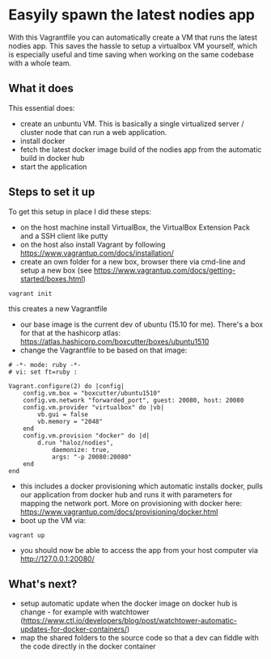 Easyily spawn the latest nodies app
=====================
With this Vagrantfile you can automatically create a VM that runs the latest nodies app. This saves the hassle to setup a virtualbox VM yourself, which is especially useful and time saving when working on the same codebase with a whole team.

What it does
-------------
This essential does:
* create an unbuntu VM. This is basically a single virtualized server / cluster node that can run a web application.
* install docker
* fetch the latest docker image build of the nodies app from the automatic build in docker hub
* start the application

Steps to set it up
-------------
To get this setup in place I did these steps:
* on the host machine install VirtualBox, the VirtualBox Extension Pack and a SSH client like putty
* on the host also install Vagrant by following https://www.vagrantup.com/docs/installation/
* create an own folder for a new box, browser there via cmd-line and setup a new box (see https://www.vagrantup.com/docs/getting-started/boxes.html)
```
vagrant init
```
this creates a new Vagrantfile
* our base image is the current dev of ubuntu (15.10 for me). There's a box for that at the hashicorp atlas: https://atlas.hashicorp.com/boxcutter/boxes/ubuntu1510
* change the Vagrantfile to be based on that image:
```
# -*- mode: ruby -*-
# vi: set ft=ruby :

Vagrant.configure(2) do |config|
    config.vm.box = "boxcutter/ubuntu1510"
    config.vm.network "forwarded_port", guest: 20080, host: 20080
    config.vm.provider "virtualbox" do |vb|
        vb.gui = false
        vb.memory = "2048"
    end
    config.vm.provision "docker" do |d|
        d.run "haloz/nodies",
            daemonize: true,
            args: "-p 20080:20080"
    end
end
```
* this includes a docker provisioning which automatic installs docker, pulls our application from docker hub and runs it with parameters for mapping the network port. More on provisioning with docker here: https://www.vagrantup.com/docs/provisioning/docker.html
* boot up the VM via:
```
vagrant up
```
* you should now be able to access the app from your host computer via http://127.0.0.1:20080/


What's next?
-------------
* setup automatic update when the docker image on docker hub is change - for example with watchtower (https://www.ctl.io/developers/blog/post/watchtower-automatic-updates-for-docker-containers/)
* map the shared folders to the source code so that a dev can fiddle with the code directly in the docker container
